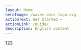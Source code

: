 ```yaml
---
layout: Home
heroImage: /waves-docs-logo.svg
actionText: Get Started →
actionLink: /guide/
description: English content
---
```

123
<!---
your comment goes here
and here
-->
